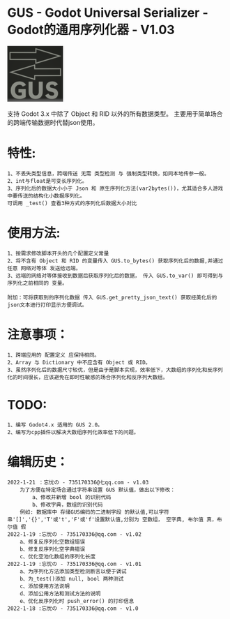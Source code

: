 
# GUS - Godot Universal Serializer - Godot的通用序列化器 - V1.03

![Image text](https://github.com/Daylily-Zeleen/GUS-Godot-Universal-Serializer/blob/main/icon.png)

支持 Godot 3.x 中除了 Object 和 RID 以外的所有数据类型。
主要用于简单场合的跨端传输数据时代替json使用。

# 特性:
	1、不丢失类型信息，跨端传送 无需 类型检测 与 强制类型转换，如同本地传参一般。
	2、int与float是可变长序列化。
	3、序列化后的数据大小小于 Json 和 原生序列化方法(var2bytes())，尤其适合多人游戏中要传送的结构化小数据序列化。
	可调用 _test() 查看3种方式的序列化后数据大小对比

# 使用方法:
	1、按需求修改脚本开头的几个配置定义常量
	2、将不含有 Object 和 RID 的变量传入 GUS.to_bytes() 获取序列化后的数据,并通过任意 网络对等体 发送给远端。
	3、远端的网络对等体接收到数据后获取序列化后的数据， 传入 GUS.to_var() 即可得到与序列化之前相同的 变量。

	附加：可将获取到的序列化数据 传入 GUS.get_pretty_json_text() 获取经美化后的json文本进行打印显示方便调试。

# 注意事项：
	1、跨端应用的 配置定义 应保持相同。
	2、Array 与 Dictionary 中不应含有 Object 或 RID。
	3、虽然序列化后的数据尺寸较优，但是由于是脚本实现，效率低下，大数组的序列化和反序列化的时间很长，应该避免在即时性敏感的场合序列化和反序列大数组。

# TODO:
	1、编写 Godot4.x 适用的 GUS 2.0。
	2、编写为cpp插件以解决大数组序列化效率低下的问题。

# 编辑历史：		
	2022-1-21 ：忘忧の - 735170336@七qq.com - v1.03
		为了方便在特定场合通过字符串设置 GUS 默认值，做出以下修改：
			a、修改并新增 bool 的识别代码
			b、修改字典，数组的识别代码
		例如: 数据库中 存储GUS编码的二进制字段 的默认值,可以字符串'[]','{}','T'或't','F'或'f'设置默认值,分别为 空数组， 空字典, 布尔值 真，布尔值 假
	2022-1-19 :忘忧の - 735170336@qq.com - v1.02
		a、修复反序列化空数组错误
		b、修复反序列化空字典错误
		c、优化空池化数组的序列化长度	
	2022-1-19 :忘忧の - 735170336@qq.com - v1.01
		a、为序列化方法添加类型检测断言以便于调试
		b、为_test()添加 null, bool 两种测试
		c、添加使用方法说明
		d、添加公用方法和测试方法的说明
		e、优化反序列化时 push_error() 的打印信息
	2022-1-18 :忘忧の - 735170336@qq.com - v1.0

